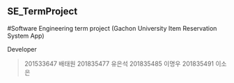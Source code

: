 ## SE_TermProject
#Software Engineering term project (Gachon University Item Reservation System App)

Developer
>201533647 배태원
>201835477 유은석
>201835485 이명우
>201835491 이소은
